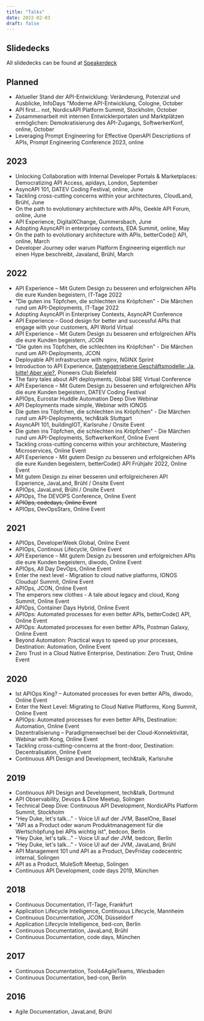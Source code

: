 ```yaml
---
title: "Talks"
date: 2022-02-03
draft: false
---
```


## Slidedecks

All slidedecks can be found at [Speakerdeck](https://speakerdeck.com/danielkocot)

## Planned
* Aktueller Stand der API-Entwicklung: Veränderung, Potenzial und Ausblicke, InfoDays "Moderne API-Entwicklung, Cologne, October
* API first... not, NordicsAPI Platform Summit, Stockholm, October
* Zusammenarbeit mit internen Entwicklerportalen und Marktplätzen ermöglichen: Demokratisierung des API-Zugangs, SoftwerkerKonf, online, October
* Leveraging Prompt Engineering for Effective OpenAPI Descriptions of APIs, Prompt Engineering Conference 2023, online


## 2023
* Unlocking Collaboration with Internal Developer Portals & Marketplaces: Democratizing API Access, apidays, London, September
* AsyncAPI 101, DATEV Coding Festival, online, June
* Tackling cross-cutting concerns within your architectures, CloudLand, Brühl, June
* On the path to evolutionary architecture with APIs, Geekle API Forum, online, June
* API Experience, DigitalXChange, Gummersbach, June
* Adopting AsyncAPI in enterprisey contexts, EDA Summit, online, May
* On the path to evolutionary architecture with APIs, betterCode() API, online, March
* Developer Journey oder warum Platform Engineering eigentlich nur einen Hype beschreibt, Javaland, Brühl, March


## 2022
* API Experience – Mit Gutem Design zu besseren und erfolgreichen APIs die eure Kunden begeistern, IT-Tage 2022
* "Die guten ins Töpfchen, die schlechten ins Kröpfchen" - Die Märchen rund um API-Deployments, IT-Tage 2022
* Adopting AsyncAPI in Enterprisey Contexts, AsyncAPI Conference
* API Experience – Good design for better and successful APIs that engage with your customers, API World Virtual
* API Experience – Mit Gutem Design zu besseren und erfolgreichen APIs die eure Kunden begeistern, JCON
* "Die guten ins Töpfchen, die schlechten ins Kröpfchen" - Die Märchen rund um API-Deployments, JCON
* Deployable API infrastructure with nginx, NGINX Sprint
* Introduction to API Experience, [Datengetriebene Geschäftsmodelle: Ja, bitte! Aber wie?](https://www.codecentric.de/ueber-uns/standorte/bielefeld/api-economy-pioneersclub-bielefeld), Pioneers Club Bielefeld
* The fairy tales about API deployments, Global SRE Virtual Conference
* API Experience – Mit Gutem Design zu besseren und erfolgreichen APIs die eure Kunden begeistern, DATEV Coding Festival
* APIOps, Eurostar Huddle Automation Deep Dive Webinar
* API Deployments made simple, Webinar with IONOS
* Die guten ins Töpfchen, die schlechten ins Kröpfchen" - Die Märchen rund um API-Deployments, tech&talk Stuttgart
* AsyncAPI 101, buildingIOT, Karlsruhe / Onsite Event
* Die guten ins Töpfchen, die schlechten ins Kröpfchen" - Die Märchen rund um API-Deployments, SoftwerkerKonf, Online Event
* Tackling cross-cutting concerns within your architecture, Mastering Microservices, Online Event
* API Experience - Mit gutem Design zu besseren und erfolgreichen APIs die eure Kunden begeistern, betterCode() API Frühjahr 2022, Online Event
* Mit gutem Design zu einer besseren und erfolgreicheren API Experience, JavaLand, Brühl / Onsite Event
* APIOps, JavaLand, Brühl / Onsite Event
* APIOps, The DEVOPS Conference, Online Event
* ~~APIOps, codedays, Online Event~~
* APIOps, DevOpsStars, Online Event
  
## 2021
* APIOps, DeveloperWeek Global, Online Event
* APIOps, Continous Lifecycle, Online Event
* API Experience – Mit gutem Design zu besseren und erfolgreichen APIs die eure Kunden begeistern, diwodo, Online Event
* APIOps, All Day DevOps, Online Event
* Enter the next level - Migration to cloud native platforms, IONOS Cloudup! Summit, Online Event
* APIOps, JCON, Online Event
* The emperors new clothes - A tale about legacy and cloud, Kong Summit, Online Event
* APIOps, Container Days Hybrid, Online Event
* APIOps: Automated processes for even better APIs, betterCode() API, Online Event
* APIOps: Automated processes for even better APIs, Postman Galaxy, Online Event
* Beyond Automation: Practical ways to speed up your processes, Destination: Automation, Online Event
* Zero Trust in a Cloud Native Enterprise, Destination: Zero Trust, Online Event
  
## 2020
* Ist APIOps King? – Automated processes for even better APIs, diwodo, Online Event
* Enter the Next Level: Migrating to Cloud Native Platforms, Kong Summit, Online Event
* APIOps: Automated processes for even better APIs, Destination: Automation, Online Event
* Dezentralisierung – Paradigmenwechsel bei der Cloud-Konnektivität, Webinar with Kong, Online Event
* Tackling cross-cutting-concerns at the front-door, Destination: Decentralisation, Online Event
* Continuous API Design and Development, tech&talk, Karlsruhe
  
## 2019
* Continuous API Design and Development, tech&talk, Dortmund
* API Observability, Devops & Dine Meetup, Solingen
* Technical Deep Dive: Continuous API Development, NordicAPIs Platform Summit, Stockholm
* “Hey Duke, let's talk..." - Voice UI auf der JVM, BaselOne, Basel
* "API as a Product oder warum Produktmanagement für die Wertschöpfung bei APIs wichtig ist", bedcon, Berlin
* “Hey Duke, let's talk..." - Voice UI auf der JVM, bedcon, Berlin
* “Hey Duke, let's talk..." - Voice UI auf der JVM, JavaLand, Brühl
* API Management 101 und API as a Product, DevFriday codecentric internal, Solingen
* API as a Product, MuleSoft Meetup, Solingen
* Continuous API Development, code days 2019, München
  
## 2018
* Continuous Documentation, IT-Tage, Frankfurt
* Application Lifecycle Intelligence, Continuous Lifecycle, Mannheim
* Continuous Documentation, JCON, Düsseldorf
* Application Lifecycle Intelligence, bed-con, Berlin
* Continuous Documentation, JavaLand, Brühl
* Continuous Documentation, code days, München
  
## 2017
* Continuous Documentation, Tools4AgileTeams, Wiesbaden
* Continuous Documentation, bed-con, Berlin
  
## 2016
* Agile Documentation, JavaLand, Brühl